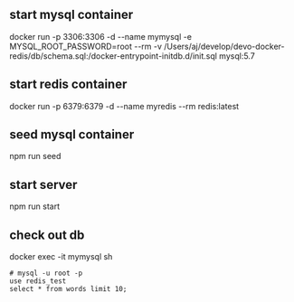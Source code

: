 ## start mysql container


docker run -p 3306:3306 -d --name mymysql -e MYSQL_ROOT_PASSWORD=root --rm -v /Users/aj/develop/devo-docker-redis/db/schema.sql:/docker-entrypoint-initdb.d/init.sql mysql:5.7

## start redis container

docker run -p 6379:6379 -d --name myredis --rm redis:latest

## seed mysql container

npm run seed

## start server

npm run start

## check out db

docker exec -it mymysql sh

```
# mysql -u root -p
use redis_test
select * from words limit 10;
```
